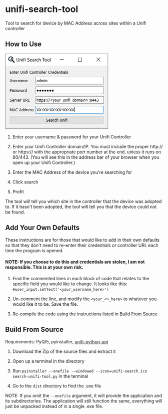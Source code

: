 # unifi-search-tool
Tool to search for device by MAC Address across sites within a Unifi controller

## How to Use

![example](https://raw.githubusercontent.com/Crypto-Spartan/unifi-search-tool/master/screenshots/example.png "example")

1. Enter your username & password for your Unifi Controller

2. Enter your Unifi Controller domain/IP. You must include the proper http:// or https:// with the appropriate port number at the end, unless it runs on 80/443. (You will see this in the address bar of your browser when you open up your Unifi Controller.)

3. Enter the MAC Address of the device you're searching for

4. Click search

5. Profit

The tool will tell you which site in the controller that the device was adopted to. If it hasn't been adopted, the tool will tell you that the device could not be found.

## Add Your Own Defaults

These instructions are for those that would like to add in their own defaults so that they don't need to re-enter their credentials or controller URL each time the program is opened.

#### NOTE: If you choose to do this and credentials are stolen, I am not responsible. This is at your own risk.

1. Find the commented lines in each block of code that relates to the specific field you would like to change. It looks like this: ```#user_input.setText('<your_username_here>')```

2. Un-comment the line, and modify the `<your_<>_here>` to whatever you would like it to be. Save the file.

3. Re-compile the code using the instructions listed in [Build From Source](#build-from-source)

## Build From Source

Requirements: PyQt5, pyinstaller, [unifi-python-api](https://github.com/r4mmer/unifi_python_api)

1. Download the Zip of the source files and extract it

2. Open up a terminal in the directory

3. Run ```pyinstaller --onefile --windowed --icon=unifi-search.ico search-unifi-tool.py``` in the terminal

4. Go to the ```dist``` directory to find the .exe file

NOTE: If you omit the ```--onefile``` argument, it will provide the application and its subdirectories. The application will still function the same, everything will just be unpacked instead of in a single .exe file.